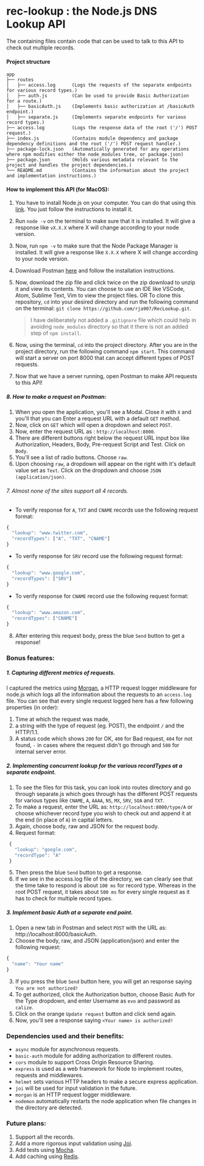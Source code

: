 # rec-lookup : the Node.js DNS Lookup API

The containing files contain code that can be used to talk to this API to check out multiple records.

#### Project structure

```
app
├── routes
│   ├── access.log      (Logs the requests of the separate endpoints for various record types.)
│   ├── auth.js         (Can be used to provide Basic Authorization for a route.)
│   ├── basicAuth.js    (Implements basic authorization at /basicAuth endpoint.)
│   ├── separate.js     (Implements separate endpoints for various record types.)
├── access.log          (Logs the response data of the root ('/') POST request.)
├── index.js            (Contains module dependency and package dependency definitions and the root ('/') POST request handler.)
├── package-lock.json   (Automatically generated for any operations where npm modifies either the node_modules tree, or package.json)
├── package.json        (Holds various metadata relevant to the project and handles the project dependencies.)
└── README.md           (Contains the information about the project and implementation instructions.)
```

#### How to implement this API (for MacOS):

1. You have to install Node.js on your computer. You can do that using this [link](https://nodejs.org/en/download/). You just follow the instructions to install it.

2. Run `node -v` on the terminal to make sure that it is installed. It will give a response like `vX.X.X` where X will change according to your node version.

3. Now, run `npm -v` to make sure that the Node Package Manager is installed. It will give a response like `X.X.X` where X will change according to your node version.

4. Download Postman [here](https://www.getpostman.com/apps) and follow the installation instructions.

5. Now, download the zip file and click twice on the zip download to unzip it and view its contents. You can choose to use an IDE like VSCode, Atom, Sublime Text, Vim to view the project files. OR To clone this repository, `cd` into your desired directory and run the following command on the terminal: `git clone https://github.com/rja907/RecLookup.git`.

   > I have deliberately not added a `.gitignore` file which could help in avoiding `node_modules` directory so that it there is not an added step of `npm install`.

6. Now, using the terminal, `cd` into the project directory. After you are in the project directory, run the following command `npm start`. This command will start a server on port 8000 that can accept different types of POST requests.

7. Now that we have a server running, open Postman to make API requests to this API!

##### _8. How to make a request on Postman:_

1. When you open the application, you'll see a Modal. Close it with `X` and you'll that you can Enter a request URL with a default `GET` method.
2. Now, click on `GET` which will open a dropdown and select `POST`.
3. Now, enter the request URL as : `http://localhost:8000`.
4. There are different buttons right below the request URL input box like Authorization, Headers, Body, Pre-request Script and Test. Click on `Body`.
5. You'll see a list of radio buttons. Choose `raw`.
6. Upon choosing `raw`, a dropdown will appear on the right with it's default value set as `Text`. Click on the dropdown and choose `JSON (application/json)`.

###### 7. Almost none of the sites support all 4 records.

- To verify response for `A`, `TXT` and `CNAME` records use the following request format:

```javascript
{
  "lookup": "www.twitter.com",
  "recordTypes": ["A", "TXT", "CNAME"]
}
```

- To verify response for `SRV` record use the following request format:

```javascript
{
  "lookup": "www.google.com",
  "recordTypes": ["SRV"]
}
```

- To verify response for `CNAME` record use the following request format:

```javascript
{
  "lookup": "www.amazon.com",
  "recordTypes": ["CNAME"]
}
```

8. After entering this request body, press the blue `Send` button to get a response!

### Bonus features:

##### _1. Capturing different metrics of requests._

I captured the metrics using [Morgan](https://github.com/expressjs/morgan), a HTTP request logger middleware for node.js which logs all the information about the requests to an `access.log` file. You can see that every single request logged here has a few following properties (in order):

1. Time at which the request was made,
2. a string with the type of request (eg. POST), the endpoint `/` and the HTTP/1.1.
3. A status code which shows `200` for OK, `400` for Bad request, `404` for not found, `-` in cases where the request didn't go through and `500` for internal server error.

##### _2. Implementing concurrent lookup for the various recordTypes at a separate endpoint._

1. To see the files for this task, you can look into routes directory and go through separate.js which goes through has the different POST requests for various types like `CNAME`, `A`, `AAAA`, `NS`, `MX`, `SRV`, `SOA` and `TXT`.
2. To make a request, enter the URL as: `http://localhost:8000/type/A` or choose whichever record type you wish to check out and append it at the end (in place of `A`) in capital letters.
3. Again, choose body, raw and JSON for the request body.
4. Request format:

```javascript
 {
   "lookup": "google.com",
   "recordType": "A"
 }
```

5. Then press the blue `Send` button to get a response.
6. If we see in the access.log file of the directory, we can clearly see that the time take to respond is about `100 ms` for record type. Whereas in the root POST request, it takes about `500 ms` for every single request as it has to check for multiple record types.

##### _3. Implement basic Auth at a separate end point._

1. Open a new tab in Postman and select `POST` with the URL as: http://localhost:8000/basicAuth.
2. Choose the body, raw, and JSON (application/json) and enter the following request:

```javascript
{
  "name": "Your name"
}
```

3. If you press the blue `Send` button here, you will get an response saying `You are not authorized!`
4. To get authorized, click the Authorization button, choose Basic Auth for the Type dropdown, and enter Username as `evo` and password as `calize`.
5. Click on the orange `Update request` button and click send again.
6. Now, you'll see a response saying `<Your name> is authorized!`

### Dependencies used and their benefits:

- `async` module for asynchronous requests.
- `basic-auth` module for adding authorization to different routes.
- `cors` module to support Cross Origin Resource Sharing.
- `express` is used as a web framework for Node to implement routes, requests and middlewares.
- `helmet` sets various HTTP headers to make a secure express application.
- `joi` will be used for input validation in the future.
- `morgan` is an HTTP request logger middleware.
- `nodemon` automatically restarts the node application when file changes in the directory are detected.

### Future plans:

1. Support all the records.
2. Add a more rigorous input validation using [Joi](https://www.npmjs.com/package/joi).
3. Add tests using [Mocha](https://www.npmjs.com/package/mocha).
4. Add caching using [Redis](https://www.npmjs.com/package/redis).
